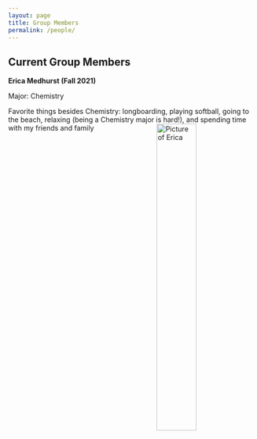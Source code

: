 ```yaml
---
layout: page
title: Group Members
permalink: /people/
---
```


## Current Group Members

**Erica Medhurst (Fall 2021)**

Major: Chemistry 

Favorite things besides Chemistry: longboarding, playing softball, going to the beach, relaxing (being a Chemistry major is hard!), and spending time with my friends and family <img src="{{site.baseurl}}/images/EMedhurst1.jpg" alt="Picture of Erica" height="40%" width="40%" style="float: right; margin-top: 0px; margin-left: 10px margin-bottom: 10px" />
